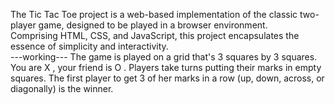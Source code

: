 The Tic Tac Toe project is a web-based implementation of the classic two-player game, designed to be played in a browser environment. 
<br>
Comprising HTML, CSS, and JavaScript, this project encapsulates the essence of simplicity and interactivity.
<br>
---working---
The game is played on a grid that's 3 squares by 3 squares. You are X , your friend is O . Players take turns putting their marks in empty squares. The first player to get 3 of her marks in a row (up, down, across, or diagonally) is the winner.
